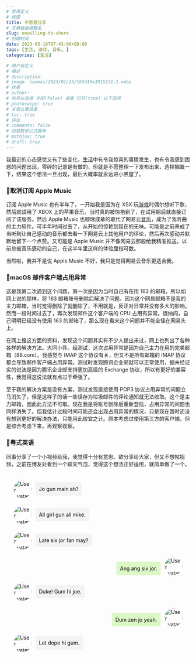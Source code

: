 ```yaml
---
# 常用定义
# 标题
title: 不愿意分享
# 文章链接缩略名
slug: unwilling-to-share
# 创建时间
date: 2023-05-16T07:43:00+08:00
tags: [生活, 游戏, 音乐, ]
categories: [生活]

# 用户自定义
# 描述
# description: 
# image: laomai/2023/01/25/163d10e1915231-1.webp
# 作者
# author: 
# 你可以选择 关闭(false) 或者 打开(true) 以下选项
# photoswipe: true
# 关闭文章目录
# toc: true
# 评论
# comments: false
# 加载数学公式脚本
# mathjax: true
# draft: true
---
```


我最近的心态感觉又有了些变化，[生活](生活.md)中有令我惊喜的事情发生，也有令我感到困惑的问题出现，零碎的记录是有做的，但就是不愿整理一下发布出来，选择搁置一下，结果这个想法一旦出现，最后大概率就永远进小黑屋了。

### 🎵取消订阅 Apple Music

订阅 Apple Music 也有半年了，一开始我是因为在 XSX 玩[游戏](游戏.md)时偶尔想听下歌，然后就试用了 XBOX 上的苹果音乐。当时真的被惊艳到了，在试用期后就直接订阅了该服务。然后 Apple Music 也顺理成章的取代了网易云[音乐](音乐.md)，成为了我听曲的主力软件。可半年时间过去了，从开始的惊艳到现在的无味。可能是之前养成了当听到让自己感动的音乐都去看一下网易云上其他用户的评论，然后再次感动并默默地留下一个点赞。又可能是 Apple Music 并不像网易云那般给我精准推送，以前总被音乐感动的自己，在这半年里这样的体验屈指可数。

当然啦，我并不是说 Apple Music 不好，我只是觉得网易云音乐更适合我。

### 💌macOS 邮件客户端占用异常

这是我第二次遇到这个问题，第一次是因为当时自己有在用 163 的邮箱，所以如网上说的那样，将 163 邮箱账号删除后解决了问题。因为这个网易邮箱不是我的主力邮箱，当时觉得删除了就删除了，不用就是，反正对日常并没有多大的影响。然而一段时间过去了，再次发现邮件这个客户端的 CPU 占用有异常。很纳闷，自己明明已经没有使用 163 的邮箱了，那么现在看来这个问题并不能全怪在网易头上。

在网上搜这方面的资料，发现这个问题其实有不少人提出来过，网上也列出了各种各样的解决方法。大同小异。经测试，这次占用异常是因为自己主力在用的完美邮箱（88.com）。我感觉与 IMAP 这个协议有关，但又不是所有邮箱的 IMAP 协议都会导致邮件客户端占用异常。测试时发现腾讯企业邮就可以正常使用，据未经证实的说法是因为腾讯企业邮支持更加高级的 Exchange 协议，所以有更好的兼容性，我觉得这说法就有点过于牵强了。

至于我的解决方案是没有方案，测试发现直接使用 POP3 协议占用异常的问题立马消失了，但是这样子的话一些误存为垃圾邮件的评论通知就无法收取。这个是主力邮箱，因此此方法不可取。现在我是将账号删除后重新登陆，占用异常的问题也同样消失了。但我估计过段时间可能还会出现占用异常的情况，只是现在暂时还没有想到更好的解决办法，只能用此权宜之计。原本考虑过使用第三方的客户端，但是综合考虑下来，再观察观察。

### 💬粤式英语

同事分享了一个小视频给我，我觉得十分有意思。欲分享给大家，但又不想帖视频，之前在博友处看到一个聊天气泡，觉得这个想法正好适用，就简单做了一个。

<style>
.chat-container {
        display: flex;
        flex-direction: column;
        padding: 20px;
        max-width: 600px;
        margin: 0 auto; 
        color: black;
    }
    .message-row {
        display: flex;
        align-items: center;
        margin-bottom: 20px;
    }
    .message-row img {
        height: 50px;
        width: 50px;
        border-radius: 50%;
        margin-right: 10px;
    }
    .message-row.sent {
        align-items: flex-end;
        flex-direction: row-reverse;
    }
    .message-row.sent img {
        margin-right: 0px;
        margin-left: 10px;
    }
    .message-bubble {
        background-color: #e6e6e6 ;
        padding: 10px;
        border-radius: 5px;
    }
    .message-bubble p {
        margin: 0;
    }
    .message-bubble.sent {
        background-color: #dcf8c6 ;
    }
    .message-bubble.received {
        background-color: #f3f3f3 ;
    }
</style>
<div class="chat-container">
    <div class="message-row">
        <img src="https://sdn.qylao.com/laomai/i/202307301400150.webp" alt="User avatar" />
        <div class="message-bubble received">
            <p>Jo gun main ah?</p>
        </div>
    </div>
    <div class="message-row">
        <img src="https://sdn.qylao.com/laomai/i/202307301400150.webp" alt="User avatar" />
        <div class="message-bubble received">
            <p>All girl gun all mike.</p>
        </div>
    </div>
    <div class="message-row">
        <img src="https://sdn.qylao.com/laomai/i/202307301400150.webp" alt="User avatar" />
        <div class="message-bubble received">
            <p>Late six jor fan may?</p>
        </div>
    </div>
    <div class="message-row sent">
        <img src="https://sdn.qylao.com/laomai/i/202307301359903.webp" alt="User avatar" />
        <div class="message-bubble sent">
            <p>Ang ang six jor.</p>
        </div>
    </div>
    <div class="message-row">
        <img src="https://sdn.qylao.com/laomai/i/202307301400150.webp" alt="User avatar" />
        <div class="message-bubble received">
            <p>Duke! Gum hi joe.</p>
        </div>
    </div>
    <div class="message-row sent">
        <img src="https://sdn.qylao.com/laomai/i/202307301359903.webp" alt="User avatar" />
        <div class="message-bubble sent">
            <p>Dum zen jo yeah.</p>
        </div>
    </div>
    <div class="message-row">
        <img src="https://sdn.qylao.com/laomai/i/202307301400150.webp" alt="User avatar" />
        <div class="message-bubble received">
            <p>Let dope hi gum.</p>
        </div>
    </div>
</div>